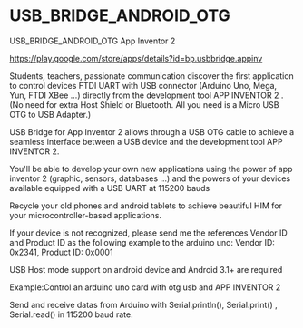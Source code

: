 # USB_BRIDGE_ANDROID_OTG
USB_BRIDGE_ANDROID_OTG App Inventor 2

https://play.google.com/store/apps/details?id=bp.usbbridge.appinv

Students, teachers, passionate communication discover the first application to control devices  FTDI UART with  USB connector (Arduino Uno, Mega, Yun, FTDI XBee ...) directly from the development tool APP INVENTOR 2 . (No need for extra Host Shield or Bluetooth. All you need is a Micro USB OTG to USB Adapter.)

USB Bridge for App Inventor 2 allows  through a USB OTG cable to achieve a seamless interface between a USB device and the development tool APP INVENTOR 2.

You'll be able to develop your own new applications using the power of app inventor 2 (graphic, sensors, databases ...) and the powers of your devices available equipped with a USB UART at 115200 bauds

Recycle your old phones and android tablets to achieve beautiful HIM for your microcontroller-based applications.

If your device is not recognized, please send me the references Vendor ID and Product ID as the following example to the arduino uno: Vendor ID: 0x2341, Product ID: 0x0001

USB Host mode support on android device and Android 3.1+ are required


Example:Control an arduino uno card with otg usb and APP INVENTOR  2

Send and receive datas from Arduino with Serial.println(), Serial.print() , Serial.read() in 115200 baud rate. 
